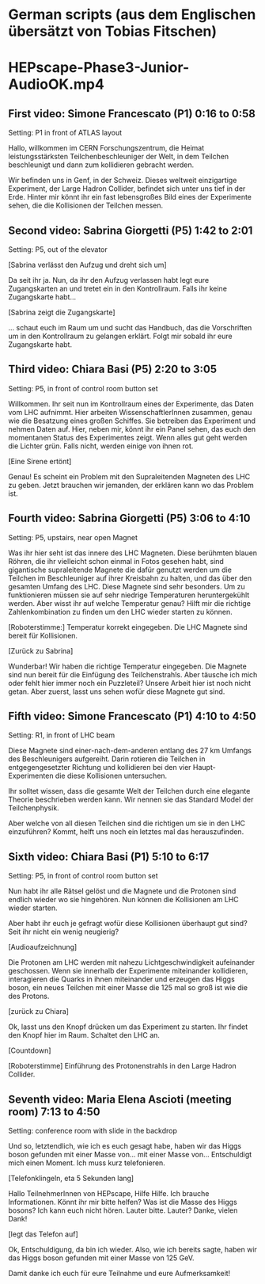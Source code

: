 German scripts (aus dem Englischen übersätzt von Tobias Fitschen)
===

# HEPscape-Phase3-Junior-AudioOK.mp4

## First video: Simone Francescato (P1) 0:16 to 0:58

Setting: P1 in front of ATLAS layout

Hallo, willkommen im CERN Forschungszentrum, die Heimat leistungsstärksten Teilchenbeschleuniger der Welt, in dem Teilchen beschleunigt und dann zum kollidieren gebracht werden.

Wir befinden uns in Genf, in der Schweiz. Dieses weltweit einzigartige Experiment, der Large Hadron Collider, befindet sich unter uns tief in der Erde. Hinter mir könnt ihr ein fast lebensgroßes Bild eines der Experimente sehen, die die Kollisionen der Teilchen messen.

## Second video: Sabrina  Giorgetti (P5) 1:42 to 2:01

Setting: P5, out of the elevator

[Sabrina verlässt den Aufzug und dreht sich um]

Da seit ihr ja. Nun, da ihr den Aufzug verlassen habt legt eure Zugangskarten an und tretet ein in den Kontrollraum. Falls ihr keine Zugangskarte habt...

[Sabrina zeigt die Zugangskarte]

... schaut euch im Raum um und sucht das Handbuch, das die Vorschriften um in den Kontrollraum zu gelangen erklärt. Folgt mir sobald ihr eure Zugangskarte habt.

## Third video: Chiara Basi  (P5) 2:20 to 3:05

Setting: P5, in front of control room button set

Willkommen. Ihr seit nun im Kontrollraum eines der Experimente, das Daten vom LHC aufnimmt. Hier arbeiten WissenschaftlerInnen zusammen, genau wie die Besatzung eines großen Schiffes. Sie betreiben das Experiment und nehmen Daten auf. Hier, neben mir, könnt ihr ein Panel sehen, das euch den momentanen Status des Experimentes zeigt. Wenn alles gut geht werden die Lichter grün. Falls nicht, werden einige von ihnen rot.

[Eine Sirene ertönt]

Genau! Es scheint ein Problem mit den Supraleitenden Magneten des LHC zu geben. Jetzt brauchen wir jemanden, der erklären kann wo das Problem ist.

## Fourth video: Sabrina  Giorgetti (P5) 3:06 to 4:10

Setting: P5, upstairs, near open Magnet 

Was ihr hier seht ist das innere des LHC Magneten. Diese berühmten blauen Röhren, die ihr vielleicht schon einmal in Fotos gesehen habt, sind gigantische supraleitende Magnete die dafür genutzt werden um die Teilchen im Beschleuniger auf ihrer Kreisbahn zu halten, und das über den gesamten Umfang des LHC. Diese Magnete sind sehr besonders. Um zu funktionieren müssen sie auf sehr niedrige Temperaturen heruntergekühlt werden. Aber wisst ihr auf welche Temperatur genau? Hilft mir die richtige Zahlenkombination zu finden um den LHC wieder starten zu können.

[Roboterstimme:]
Temperatur korrekt eingegeben. Die LHC Magnete sind bereit für Kollisionen.

[Zurück zu Sabrina]

Wunderbar! Wir haben die richtige Temperatur eingegeben. Die Magnete sind nun bereit für die Einfügung des Teilchenstrahls. Aber täusche ich mich oder fehlt hier immer noch ein Puzzleteil? Unsere Arbeit hier ist noch nicht getan. Aber zuerst, lasst uns sehen wofür diese Magnete gut sind.

## Fifth video: Simone Francescato (P1) 4:10 to 4:50

Setting: R1, in front of LHC beam

Diese Magnete sind einer-nach-dem-anderen entlang des 27 km Umfangs des Beschleunigers aufgereiht. Darin rotieren die Teilchen in entgegengesetzter Richtung und kollidieren bei den vier Haupt-Experimenten die diese Kollisionen untersuchen. 

Ihr solltet wissen, dass die gesamte Welt der Teilchen durch eine elegante Theorie beschrieben werden kann. Wir nennen sie das Standard Model der Teilchenphysik.

Aber welche von all diesen Teilchen sind die richtigen um sie in den LHC einzuführen? Kommt, helft uns noch ein letztes mal das herauszufinden.

## Sixth video: Chiara Basi  (P1) 5:10 to 6:17

Setting: P5, in front of control room button set

Nun habt ihr alle Rätsel gelöst und die Magnete und die Protonen sind endlich wieder wo sie hingehören. Nun können die Kollisionen am LHC wieder starten.

Aber habt ihr euch je gefragt wofür diese Kollisionen überhaupt gut sind? Seit ihr nicht ein wenig neugierig?

[Audioaufzeichnung]

Die Protonen am LHC werden mit nahezu Lichtgeschwindigkeit aufeinander geschossen. Wenn sie innerhalb der Experimente miteinander kollidieren, interagieren die Quarks in ihnen miteinander und erzeugen das Higgs boson, ein neues Teilchen mit einer Masse die 125 mal so groß ist wie die des Protons.

[zurück zu Chiara]

Ok, lasst uns den Knopf drücken um das Experiment zu starten. Ihr findet den Knopf hier im Raum. Schaltet den LHC an.

[Countdown]

[Roboterstimme] Einführung des Protonenstrahls in den Large Hadron Collider.

## Seventh video: Maria Elena Ascioti (meeting room) 7:13 to 4:50

Setting: conference room with slide in the backdrop

Und so, letztendlich, wie ich es euch gesagt habe, haben wir das Higgs boson gefunden mit einer Masse von... mit einer Masse von... Entschuldigt mich einen Moment. Ich muss kurz telefonieren.


[Telefonklingeln, eta 5 Sekunden lang]

Hallo TeilnehmerInnen von HEPscape, Hilfe Hilfe.
Ich brauche Informationen.
Könnt ihr mir bitte helfen? Was ist die Masse des Higgs bosons?
Ich kann euch nicht hören. Lauter bitte.
Lauter?
Danke, vielen Dank!

[legt das Telefon auf]

Ok, Entschuldigung, da bin ich wieder. Also, wie ich bereits sagte, haben wir das Higgs boson gefunden mit einer Masse von 125 GeV.

Damit danke ich euch für eure Teilnahme und eure Aufmerksamkeit!
